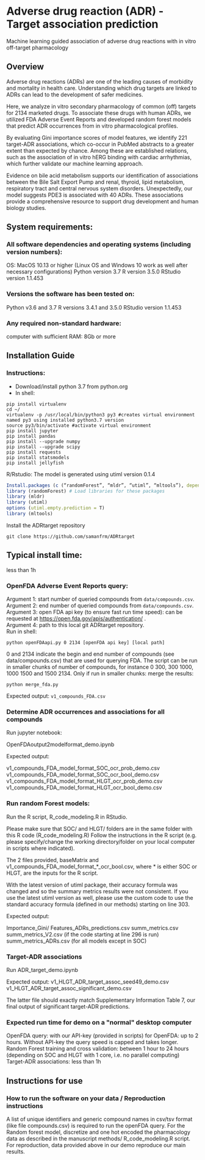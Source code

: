 # Adverse drug reaction (ADR) - Target association prediction
Machine learning guided association of adverse drug reactions with in vitro off-target pharmacology 

## Overview
Adverse drug reactions (ADRs) are one of the leading causes of morbidity and mortality in health care. Understanding which drug targets are linked to ADRs can lead to the development of safer medicines. 

Here, we analyze in vitro secondary pharmacology of common (off) targets for 2134 marketed drugs. To associate these drugs with human ADRs, we utilized FDA Adverse Event Reports and developed random forest models that predict ADR occurrences from in vitro pharmacological profiles. 

By evaluating Gini importance scores of model features, we identify 221 target-ADR associations, which co-occur in PubMed abstracts to a greater extent than expected by chance. Among these are established relations, such as the association of in vitro hERG binding with cardiac arrhythmias, which further validate our machine learning approach. 

Evidence on bile acid metabolism supports our identification of associations between the Bile Salt Export Pump and renal, thyroid, lipid metabolism, respiratory tract and central nervous system disorders. Unexpectedly, our model suggests PDE3 is associated with 40 ADRs. These associations provide a comprehensive resource to support drug development and human biology studies.

## System requirements: 

### All software dependencies and operating systems (including version numbers):
OS: MacOS 10.13 or higher  (Linux OS and Windows 10 work as well after necessary configurations)
Python version 3.7
R version 3.5.0
RStudio version 1.1.453

### Versions the software has been tested on:
Python v3.6 and 3.7
R versions 3.4.1 and 3.5.0
RStudio version 1.1.453

### Any required non-standard hardware:
computer with sufficient RAM: 8Gb or more

## Installation Guide

### Instructions:

- Download/install python 3.7 from python.org
- In shell:
```shell
pip install virtualenv
cd ~/
virtualenv -p /usr/local/bin/python3 py3 #creates virtual environment named py3 using installed python3.7 version
source py3/bin/activate #activate virtual environment
pip install jupyter
pip install pandas
pip install --upgrade numpy
pip install --upgrade scipy
pip install requests
pip install statsmodels
pip install jellyfish
```
R/Rstudio:
The model is generated using utiml version 0.1.4
```R
Install.packages (c (“randomForest”, “mldr”, “utiml”, “mltools”), dependencies = T) 
library (randomForest) # Load libraries for these packages
library (mldr)
library (utiml)
options (utiml.empty.prediction = T)
library (mltools)
```

Install the ADRtarget repository
```
git clone https://github.com/samanfrm/ADRtarget
```

## Typical install time: 
less than 1h


### OpenFDA Adverse Event Reports query:
Argument 1: start number of queried compounds from `data/compounds.csv`.  
Argument 2: end number of queried compounds from `data/compounds.csv`.  
Argument 3: open FDA api key (to ensure fast run time speed): can be requested at https://open.fda.gov/apis/authentication/ .    
Argument 4: path to this local git ADRtarget repository.  
Run in shell:
```shell
python openFDAapi.py 0 2134 [openFDA api key] [local path]
```
0 and 2134 indicate the begin and end number of compounds (see data/compounds.csv) that are used for querying FDA. The script can be run in smaller chunks of number of compounds, for instance 0 300, 300 1000, 1000 1500 and 1500 2134.
Only if run in smaller chunks: merge the results:
```shell
python merge_fda.py
```

Expected output:
`v1_compounds_FDA.csv`

### Determine ADR occurrences and associations for all compounds 

Run  jupyter notebook:

OpenFDAoutput2modelformat_demo.ipynb

Expected output:

v1_compounds_FDA_model_format_SOC_ocr_prob_demo.csv  
v1_compounds_FDA_model_format_SOC_ocr_bool_demo.csv  
v1_compounds_FDA_model_format_HLGT_ocr_prob_demo.csv  
v1_compounds_FDA_model_format_HLGT_ocr_bool_demo.csv  

### Run random Forest models:
Run the R script, R_code_modeling.R in RStudio.

Please make sure that SOC/ and HLGT/ folders are in the same folder with this R code (R_code_modeling.R)
Follow the instructions in the R script (e.g. please specify/change the working directory/folder on your local computer in scripts where indicated).

The 2 files provided, baseMatrix and v1_compounds_FDA_model_format_*_ocr_bool.csv, where * is either SOC or HLGT, are the inputs for the R script.

With the latest version of utiml package, their accuracy formula was changed and so the summary metrics results were not consistent. If you use the latest utiml version as well, please use the custom code to use the standard accuracy formula (defined in our methods) starting on line 303.

Expected output:

Importance_Gini/
Features_ADRs_predictions.csv
summ_metrics.csv
summ_metrics_V2.csv (if the code starting at line 296 is run)
summ_metrics_ADRs.csv (for all models except in SOC)

### Target-ADR associations
Run ADR_target_demo.ipynb

Expected output:
v1_HLGT_ADR_target_assoc_seed49_demo.csv
v1_HLGT_ADR_target_assoc_significant_demo.csv

The latter file should exactly match Supplementary Information Table 7, our final output of significant target-ADR predictions.

### Expected run time for demo on a "normal" desktop computer
OpenFDA query: with our API-key (provided in scripts) for OpenFDA: up to 2 hours. Without API-key the query speed is capped and takes longer.  
Random Forest training and cross validation: between 1 hour to 24 hours (depending on SOC and HLGT with 1 core, i.e. no parallel computing)
Target-ADR associations: less than 1h

## Instructions for use
### How to run the software on your data / Reproduction instructions
A list of unique identifiers and generic compound names in csv/tsv format (like file compounds.csv) is required to run the openFDA query. For the Random forest model, discretize and one hot encoded the pharmacology data as described in the manuscript methods/ R_code_modeling.R script.
For reproduction, data provided above in our demo reproduce our main results. 



